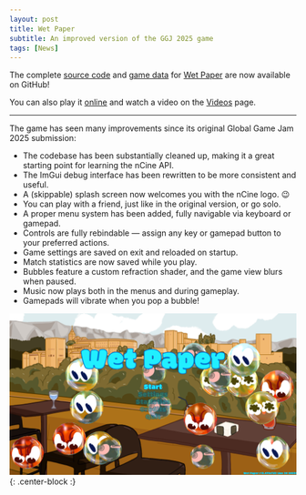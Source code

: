 ```yaml
---
layout: post
title: Wet Paper
subtitle: An improved version of the GGJ 2025 game
tags: [News]
---
```


The complete [source code](https://github.com/encelo/WetPaper) and [game data](https://github.com/encelo/WetPaper-data) for [Wet Paper](https://encelo.itch.io/wet-paper) are now available on GitHub!

You can also play it [online](/wet_paper) and watch a video on the [Videos](/videos) page.

---

The game has seen many improvements since its original Global Game Jam 2025 submission:

- The codebase has been substantially cleaned up, making it a great starting point for learning the nCine API.
- The ImGui debug interface has been rewritten to be more consistent and useful.
- A (skippable) splash screen now welcomes you with the nCine logo. 😉
- You can play with a friend, just like in the original version, or go solo.
- A proper menu system has been added, fully navigable via keyboard or gamepad.
- Controls are fully rebindable — assign any key or gamepad button to your preferred actions.
- Game settings are saved on exit and reloaded on startup.
- Match statistics are now saved while you play.
- Bubbles feature a custom refraction shader, and the game view blurs when paused.
- Music now plays both in the menus and during gameplay.
- Gamepads will vibrate when you pop a bubble!

![Wet Paper](/img/gallery/WetPaper.png "Wet Paper"){: .center-block :}
